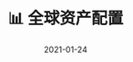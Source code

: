 ---
title: 📊 全球资产配置
linkTitle: Data Science
summary: 易打理，低费用，降低税收，抓取全球资产机会的配置方案
date: '2021-01-24'
type: book
---